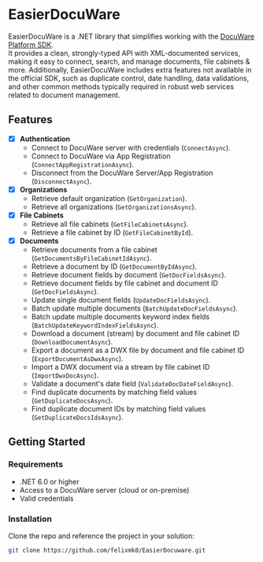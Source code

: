 # EasierDocuWare

EasierDocuWare is a .NET library that simplifies working with the [DocuWare Platform SDK](https://developer.docuware.com/).  
It provides a clean, strongly-typed API with XML-documented services, making it easy to connect, search, and manage documents, file cabinets & more. Additionally, EasierDocuWare includes extra features not available in the official SDK, such as duplicate control, date handling, data validations, and other common methods typically required in robust web services related to document management.

## Features

- [x] **Authentication**  
  - Connect to DocuWare server with credentials (`ConnectAsync`).
  - Connect to DocuWare via App Registration (`ConnectAppRegistrationAsync`).
  - Disconnect from the DocuWare Server/App Registration (`DisconnectAsync`).
- [x] **Organizations**  
  - Retrieve default organization (`GetOrganization`).  
  - Retrieve all organizations (`GetOrganizationsAsync`).  
- [x] **File Cabinets**  
  - Retrieve all file cabinets (`GetFileCabinetsAsync`).  
  - Retrieve a file cabinet by ID (`GetFileCabinetById`).  
- [x] **Documents**  
  - Retrieve documents from a file cabinet (`GetDocumentsByFileCabinetIdAsync`).
  - Retrieve a document by ID (`GetDocumentByIdAsync`).
  - Retrieve document fields by document (`GetDocFieldsAsync`).
  - Retrieve document fields by file cabinet and document ID (`GetDocFieldsAsync`).
  - Update single document fields (`UpdateDocFieldsAsync`).  
  - Batch update multiple documents (`BatchUpdateDocFieldsAsync`).
  - Batch update multiple documents keyword index fields (`BatchUpdateKeywordIndexFieldsAsync`).
  - Download a document (stream) by document and file cabinet ID (`DownloadDocumentAsync`).
  - Export a document as a DWX file by document and file cabinet ID (`ExportDocumentAsDwxAsync`).
  - Import a DWX document via a stream by file cabinet ID (`ImportDwxDocAsync`).
  - Validate a document's date field (`ValidateDocDateFieldAsync`).
  - Find duplicate documents by matching field values (`GetDuplicateDocsAsync`).
  - Find duplicate document IDs by matching field values (`GetDuplicateDocsIdsAsync`).


## Getting Started

### Requirements
- .NET 6.0 or higher
- Access to a DocuWare server (cloud or on-premise)
- Valid credentials

### Installation
Clone the repo and reference the project in your solution:

```bash
git clone https://github.com/felixmk0/EasierDocuware.git
